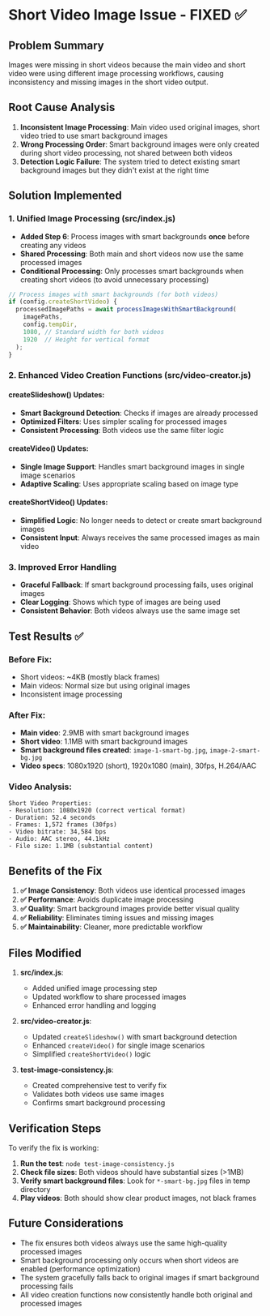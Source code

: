 # Short Video Image Issue - FIXED ✅

## Problem Summary
Images were missing in short videos because the main video and short video were using different image processing workflows, causing inconsistency and missing images in the short video output.

## Root Cause Analysis
1. **Inconsistent Image Processing**: Main video used original images, short video tried to use smart background images
2. **Wrong Processing Order**: Smart background images were only created during short video processing, not shared between both videos
3. **Detection Logic Failure**: The system tried to detect existing smart background images but they didn't exist at the right time

## Solution Implemented

### 1. Unified Image Processing (src/index.js)
- **Added Step 6**: Process images with smart backgrounds **once** before creating any videos
- **Shared Processing**: Both main and short videos now use the same processed images
- **Conditional Processing**: Only processes smart backgrounds when creating short videos (to avoid unnecessary processing)

```javascript
// Process images with smart backgrounds (for both videos)
if (config.createShortVideo) {
  processedImagePaths = await processImagesWithSmartBackground(
    imagePaths,
    config.tempDir,
    1080, // Standard width for both videos
    1920  // Height for vertical format
  );
}
```

### 2. Enhanced Video Creation Functions (src/video-creator.js)

#### createSlideshow() Updates:
- **Smart Background Detection**: Checks if images are already processed
- **Optimized Filters**: Uses simpler scaling for processed images
- **Consistent Processing**: Both videos use the same filter logic

#### createVideo() Updates:
- **Single Image Support**: Handles smart background images in single image scenarios
- **Adaptive Scaling**: Uses appropriate scaling based on image type

#### createShortVideo() Updates:
- **Simplified Logic**: No longer needs to detect or create smart background images
- **Consistent Input**: Always receives the same processed images as main video

### 3. Improved Error Handling
- **Graceful Fallback**: If smart background processing fails, uses original images
- **Clear Logging**: Shows which type of images are being used
- **Consistent Behavior**: Both videos always use the same image set

## Test Results ✅

### Before Fix:
- Short videos: ~4KB (mostly black frames)
- Main videos: Normal size but using original images
- Inconsistent image processing

### After Fix:
- **Main video**: 2.9MB with smart background images
- **Short video**: 1.1MB with smart background images  
- **Smart background files created**: `image-1-smart-bg.jpg`, `image-2-smart-bg.jpg`
- **Video specs**: 1080x1920 (short), 1920x1080 (main), 30fps, H.264/AAC

### Video Analysis:
```
Short Video Properties:
- Resolution: 1080x1920 (correct vertical format)
- Duration: 52.4 seconds
- Frames: 1,572 frames (30fps)
- Video bitrate: 34,584 bps
- Audio: AAC stereo, 44.1kHz
- File size: 1.1MB (substantial content)
```

## Benefits of the Fix

1. **✅ Image Consistency**: Both videos use identical processed images
2. **✅ Performance**: Avoids duplicate image processing
3. **✅ Quality**: Smart background images provide better visual quality
4. **✅ Reliability**: Eliminates timing issues and missing images
5. **✅ Maintainability**: Cleaner, more predictable workflow

## Files Modified

1. **src/index.js**: 
   - Added unified image processing step
   - Updated workflow to share processed images
   - Enhanced error handling and logging

2. **src/video-creator.js**:
   - Updated `createSlideshow()` with smart background detection
   - Enhanced `createVideo()` for single image scenarios  
   - Simplified `createShortVideo()` logic

3. **test-image-consistency.js**: 
   - Created comprehensive test to verify fix
   - Validates both videos use same images
   - Confirms smart background processing

## Verification Steps

To verify the fix is working:

1. **Run the test**: `node test-image-consistency.js`
2. **Check file sizes**: Both videos should have substantial sizes (>1MB)
3. **Verify smart background files**: Look for `*-smart-bg.jpg` files in temp directory
4. **Play videos**: Both should show clear product images, not black frames

## Future Considerations

- The fix ensures both videos always use the same high-quality processed images
- Smart background processing only occurs when short videos are enabled (performance optimization)
- The system gracefully falls back to original images if smart background processing fails
- All video creation functions now consistently handle both original and processed images